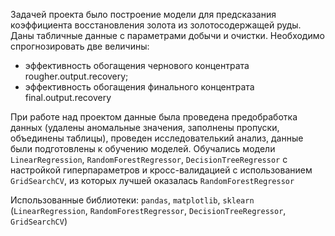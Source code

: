 Задачей проекта было построение модели для предсказания коэффициента восстановления золота из золотосодержащей руды. Даны табличные данные с параметрами добычи и очистки. Необходимо спрогнозировать две величины:

- эффективность обогащения чернового концентрата rougher.output.recovery;
- эффективность обогащения финального концентрата final.output.recovery

При работе над проектом данные была проведена предобработка данных (удалены аномальные значения, заполнены пропуски, объединены таблицы), проведен исследователький анализ, данные были подготовлены к обучению моделей. Обучались модели `LinearRegression`, `RandomForestRegressor`, `DecisionTreeRegressor` с настройкой гиперпараметров и кросс-валидацией с использованием `GridSearchCV`, из которых лучшей оказалась `RandomForestRegressor`


Использованные библиотеки: `pandas`, `matplotlib`, `sklearn` (`LinearRegression`, `RandomForestRegressor`, `DecisionTreeRegressor`, `GridSearchCV`)
